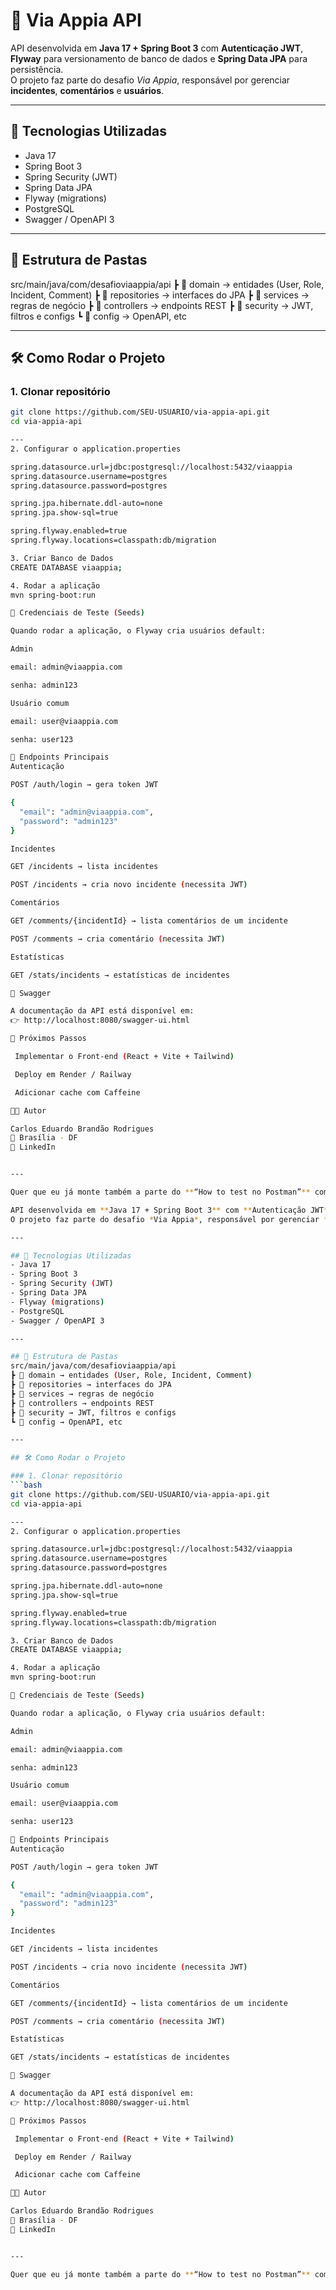 # 🚨 Via Appia API

API desenvolvida em **Java 17 + Spring Boot 3** com **Autenticação JWT**, **Flyway** para versionamento de banco de dados e **Spring Data JPA** para persistência.  
O projeto faz parte do desafio *Via Appia*, responsável por gerenciar **incidentes**, **comentários** e **usuários**.

---

## 📌 Tecnologias Utilizadas
- Java 17
- Spring Boot 3
- Spring Security (JWT)
- Spring Data JPA
- Flyway (migrations)
- PostgreSQL
- Swagger / OpenAPI 3

---

## 📂 Estrutura de Pastas
src/main/java/com/desafioviaappia/api
┣ 📁 domain → entidades (User, Role, Incident, Comment)
┣ 📁 repositories → interfaces do JPA
┣ 📁 services → regras de negócio
┣ 📁 controllers → endpoints REST
┣ 📁 security → JWT, filtros e configs
┗ 📁 config → OpenAPI, etc

---

## 🛠️ Como Rodar o Projeto

### 1. Clonar repositório
```bash
git clone https://github.com/SEU-USUARIO/via-appia-api.git
cd via-appia-api

---
2. Configurar o application.properties

spring.datasource.url=jdbc:postgresql://localhost:5432/viaappia
spring.datasource.username=postgres
spring.datasource.password=postgres

spring.jpa.hibernate.ddl-auto=none
spring.jpa.show-sql=true

spring.flyway.enabled=true
spring.flyway.locations=classpath:db/migration

3. Criar Banco de Dados
CREATE DATABASE viaappia;

4. Rodar a aplicação
mvn spring-boot:run

🔑 Credenciais de Teste (Seeds)

Quando rodar a aplicação, o Flyway cria usuários default:

Admin

email: admin@viaappia.com

senha: admin123

Usuário comum

email: user@viaappia.com

senha: user123

📡 Endpoints Principais
Autenticação

POST /auth/login → gera token JWT

{
  "email": "admin@viaappia.com",
  "password": "admin123"
}

Incidentes

GET /incidents → lista incidentes

POST /incidents → cria novo incidente (necessita JWT)

Comentários

GET /comments/{incidentId} → lista comentários de um incidente

POST /comments → cria comentário (necessita JWT)

Estatísticas

GET /stats/incidents → estatísticas de incidentes

📖 Swagger

A documentação da API está disponível em:
👉 http://localhost:8080/swagger-ui.html

🚀 Próximos Passos

 Implementar o Front-end (React + Vite + Tailwind)

 Deploy em Render / Railway

 Adicionar cache com Caffeine

👨‍💻 Autor

Carlos Eduardo Brandão Rodrigues
📍 Brasília - DF
🔗 LinkedIn


---

Quer que eu já monte também a parte do **“How to test no Postman”** com os requests prontos (login, incident, co# 🚨 Via Appia API

API desenvolvida em **Java 17 + Spring Boot 3** com **Autenticação JWT**, **Flyway** para versionamento de banco de dados e **Spring Data JPA** para persistência.  
O projeto faz parte do desafio *Via Appia*, responsável por gerenciar **incidentes**, **comentários** e **usuários**.

---

## 📌 Tecnologias Utilizadas
- Java 17
- Spring Boot 3
- Spring Security (JWT)
- Spring Data JPA
- Flyway (migrations)
- PostgreSQL
- Swagger / OpenAPI 3

---

## 📂 Estrutura de Pastas
src/main/java/com/desafioviaappia/api
┣ 📁 domain → entidades (User, Role, Incident, Comment)
┣ 📁 repositories → interfaces do JPA
┣ 📁 services → regras de negócio
┣ 📁 controllers → endpoints REST
┣ 📁 security → JWT, filtros e configs
┗ 📁 config → OpenAPI, etc

---

## 🛠️ Como Rodar o Projeto

### 1. Clonar repositório
```bash
git clone https://github.com/SEU-USUARIO/via-appia-api.git
cd via-appia-api

---
2. Configurar o application.properties

spring.datasource.url=jdbc:postgresql://localhost:5432/viaappia
spring.datasource.username=postgres
spring.datasource.password=postgres

spring.jpa.hibernate.ddl-auto=none
spring.jpa.show-sql=true

spring.flyway.enabled=true
spring.flyway.locations=classpath:db/migration

3. Criar Banco de Dados
CREATE DATABASE viaappia;

4. Rodar a aplicação
mvn spring-boot:run

🔑 Credenciais de Teste (Seeds)

Quando rodar a aplicação, o Flyway cria usuários default:

Admin

email: admin@viaappia.com

senha: admin123

Usuário comum

email: user@viaappia.com

senha: user123

📡 Endpoints Principais
Autenticação

POST /auth/login → gera token JWT

{
  "email": "admin@viaappia.com",
  "password": "admin123"
}

Incidentes

GET /incidents → lista incidentes

POST /incidents → cria novo incidente (necessita JWT)

Comentários

GET /comments/{incidentId} → lista comentários de um incidente

POST /comments → cria comentário (necessita JWT)

Estatísticas

GET /stats/incidents → estatísticas de incidentes

📖 Swagger

A documentação da API está disponível em:
👉 http://localhost:8080/swagger-ui.html

🚀 Próximos Passos

 Implementar o Front-end (React + Vite + Tailwind)

 Deploy em Render / Railway

 Adicionar cache com Caffeine

👨‍💻 Autor

Carlos Eduardo Brandão Rodrigues
📍 Brasília - DF
🔗 LinkedIn


---

Quer que eu já monte também a parte do **“How to test no Postman”** com os requests prontos (login, incident, comment) pra colar no README como *coleção de exemplos*?